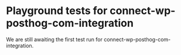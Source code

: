 # Playground tests for connect-wp-posthog-com-integration
We are still awaiting the first test run for connect-wp-posthog-com-integration.
